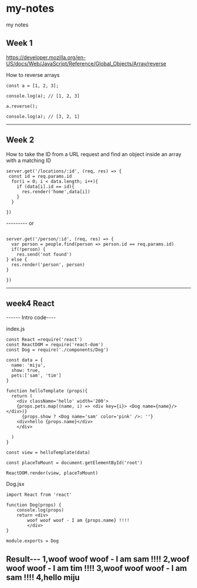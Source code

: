 # my-notes
my notes

## Week 1 
https://developer.mozilla.org/en-US/docs/Web/JavaScript/Reference/Global_Objects/Array/reverse

How to reverse arrays

```
const a = [1, 2, 3];

console.log(a); // [1, 2, 3]

a.reverse();

console.log(a); // [3, 2, 1]

```

--------

## Week 2

How to take the ID from a URL request and find an object inside an array with a matching ID
```
server.get('/locations/:id', (req, res) => {
 const id = req.params.id
  for(i = 0; i < data.length; i++){
    if (data[i].id == id){
      res.render('home',data[i])
    }
  }
  
})
```
--------- or 
```

server.get('/person/:id', (req, res) => {
  var person = people.find(person => person.id == req.params.id)
  if(!person) {
    res.send('not found')
} else {
  res.render('person', person)
}

})
```
---------------
## week4 React
------ Intro code----

index.js
```
const React =require('react')
const ReactDOM = require('react-dom')
const Dog = require('./components/Dog')

const data = {
  name: 'miju',
  show: true,
  pets:['sam', 'tim']
}

function helloTemplate (props){
  return (
    <div className='hello' width='200'>
    {props.pets.map((name, i) => <div key={i}> <Dog name={name}/></div>)}
      {props.show ? <Dog name='sam' color='pink' />: ''}
    <div>hello {props.name}</div> 
    </div> 
 
  )
}

const view = helloTemplate(data)

const placeToMount = document.getElementById('root')

ReactDOM.render(view, placeToMount)

```
Dog.jsx
```
import React from 'react'

function Dog(props) {
    console.log(props)
    return <div>
        woof woof woof - I am {props.name} !!!!
        </div>
}

module.exports = Dog
```
Result---
1,woof woof woof - I am sam !!!!
2,woof woof woof - I am tim !!!!
3,woof woof woof - I am sam !!!!
4,hello miju
---
